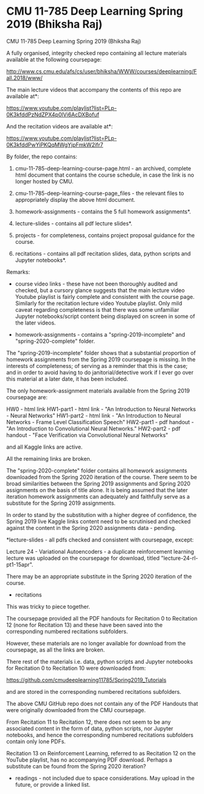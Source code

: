 # CMU 11-785 Deep Learning Spring 2019 (Bhiksha Raj)

CMU 11-785 Deep Learning Spring 2019 (Bhiksha Raj)

A fully organised, integrity checked repo containing all lecture materials available at
the following coursepage:

http://www.cs.cmu.edu/afs/cs/user/bhiksha/WWW/courses/deeplearning/Fall.2018/www/

The main lecture videos that accompany the contents of this repo are available at*:

https://www.youtube.com/playlist?list=PLp-0K3kfddPzNdZPX4p0lVi6AcDXBofuf

And the recitation videos are available at*:

https://www.youtube.com/playlist?list=PLp-0K3kfddPwYiPKQqMWgYjpFmkW2ifr7

By folder, the repo contains:

1) cmu-11-785-deep-learning-course-page.html - an archived, complete html document that contains
the course schedule, in case the link is no longer hosted by CMU.

2) cmu-11-785-deep-learning-course-page_files - the relevant files to appropriately display the above
html document.

3) homework-assignments - contains the 5 full homework assignments*.

4) lecture-slides - contains all pdf lecture slides*. 

5) projects - for completeness, contains project proposal guidance for the course.

6) recitations - contains all pdf recitation slides, data, python scripts and Jupyter notebooks*.

Remarks:

* course video links - these have not been thoroughly audited and checked, but a cursory glance suggests that
the main lecture video Youtube playlist is fairly complete and consistent with the course page. Similarly
for the recitation lecture video Youtube playlist. Only mild caveat regarding
completeness is that there was some unfamiliar Jupyter notebooks/script content being displayed on screen in some of the later videos. 

* homework-assignments - contains a "spring-2019-incomplete" and "spring-2020-complete" folder. 

The "spring-2019-incomplete" folder shows that a substantial proportion of homework assignments from the Spring 2019 coursepage
is missing. In the interests of completeness; of serving as a reminder that this is the case; and in order to avoid
having to do janitorial/detective work if I ever go over this material at a later date, it has been included.

The only homework-assignment materials available from the Spring 2019 coursepage are:

HW0 - html link
HW1-part1 - html link - "An Introduction to Neural Networks - Neural Networks"
HW1-part2 - html link - "An Introduction to Neural Networks - Frame Level Classification Speech"
HW2-part1 - pdf handout - "An Introduction to Convolutional Neural Networks."
HW2-part2 - pdf handout - "Face Verification via Convolutional Neural Networks"

and all Kaggle links are active.

All the remaining links are broken.

The "spring-2020-complete" folder contains all homework assignments downloaded from the Spring 2020 iteration of
the course. There seem to be broad similarities between the Spring 2019 assignments and Spring 2020 assignments
on the basis of title alone. It is being assumed that the later iteration homework assignments can adequately
and faithfully serve as a substitute for the Spring 2019 assignments. 

In order to stand by the substitution with a higher degree of confidence, the Spring 2019 live Kaggle links content need to
be scrutinised and checked against the content in the Spring 2020 assignments data - pending.

*lecture-slides - all pdfs checked and consistent with coursepage, except:

Lecture 24 - Variational Autoencoders - a duplicate reinforcement learning lecture was uploaded
on the coursepage for download, titled "lecture-24-rl-pt1-15apr". 

There may be an appropriate substitute in the Spring 2020 iteration of the course.

* recitations

This was tricky to piece together.

The coursepage provided all the PDF handouts for Recitation 0 to Recitation 12 (none for Recitation 13)
and these have been saved into the corresponding numbered recitations subfolders.

However, these materials are no longer available for download from the coursepage, as all
the links are broken.

There rest of the materials i.e. data, python scripts and Jupyter notebooks for Recitation 0 to
Recitation 10 were downloaded from:

https://github.com/cmudeeplearning11785/Spring2019_Tutorials

and are stored in the corresponding numbered recitations subfolders.

The above CMU GitHub repo does not contain any of the PDF Handouts that were originally downloaded
from the CMU coursepage.

From Recitation 11 to Recitation 12, there does not seem to be any associated content
in the form of data, python scripts, nor Jupyter notebooks, and hence the corresponding
numbered recitations subfolders contain only lone PDFs.

Recitation 13 on Reinforcement Learning, referred to as Recitation 12 on the YouTube playlist,
has no accompanying PDF download. Perhaps a substitute can be found from the Spring 2020 iteration?

* readings - not included due to space considerations. May upload in the future, or provide a linked list. 
